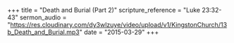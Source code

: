 +++
title = "Death and Burial (Part 2)"
scripture_reference = "Luke 23:32-43"
sermon_audio = "https://res.cloudinary.com/dy3wlzuye/video/upload/v1/KingstonChurch/13b_Death_and_Burial.mp3"
date = "2015-03-29"
+++
